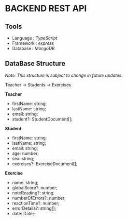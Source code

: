 # BACKEND REST API

## **Tools**

- Language : _TypeScript_
- Framework : _express_
- Database : _MongoDB_

## DataBase Structure

_Note: This structure is subject to change in future updates._

Teacher -> Students -> Exercises

**Teacher**

- firstName: string;
- lastName: string;
- email: string;
- student?: StudentDocument[];

**Student**

- firstName: string;
- lastName: string;
- email: string;
- age: number;
- sex: string;
- exercises?: ExerciseDocument[];

**Exercise**

- name: string;
- globalScore?: number;
- noteReading?: string;
- numberOfErrors?: number;
- reactionTime?: number;
- errorDetails?: string[];
- date: Date;-
